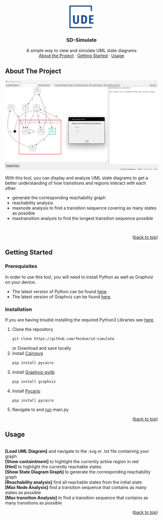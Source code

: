 <!-- Improved compatibility of back to top link: See: https://github.com/othneildrew/Best-README-Template/pull/73 -->
<a name="readme-top"></a>
<!--
*** Thanks for checking out the Best-README-Template. If you have a suggestion
*** that would make this better, please fork the repo and create a pull request
*** or simply open an issue with the tag "enhancement".
*** Don't forget to give the project a star!
*** Thanks again! Now go create something AMAZING! :D
-->



<!-- PROJECT SHIELDS -->
<!--
*** I'm using markdown "reference style" links for readability.
*** Reference links are enclosed in brackets [ ] instead of parentheses ( ).
*** See the bottom of this document for the declaration of the reference variables
*** for contributors-url, forks-url, etc. This is an optional, concise syntax you may use.
*** https://www.markdownguide.org/basic-syntax/#reference-style-links
-->



<!-- PROJECT LOGO -->
<br />
<div align="center">
  <a href="https://github.com/othneildrew/Best-README-Template">
    <img src="images/logo.png" alt="Logo" width="80" height="80">
  </a>

  <h3 align="center">SD-Simulate</h3>

  <p align="center">
    A simple way to view and simulate UML state diagrams
    <br />
    <a href="#About-The-Project">About the Project</a>
    ·
    <a href="#Getting-Started">Getting Started</a>
    ·
    <a href="#Usage">Usage</a>
  </p>
</div>



<!-- ABOUT THE PROJECT -->
<a name="About-The-Project"></a>
## About The Project

![Product Name Screen Shot][product-screenshot]

With this tool, you can display and analyze UML state diagrams to get a better understanding of how transitions and regions interact with each other.
<br/>

* generate the corresponding reachability graph
* reachability analysis
* maxnode analysis to find a transition sequence covering as many states as possible
* maxtransition analysis to find the longest transition sequence possible

<br/>


<p align="right">(<a href="#readme-top">back to top</a>)</p>



<!-- GETTING STARTED -->
<a name="Getting-Started"></a>
## Getting Started

### Prerequisites
In order to use this tool, you will need to install Python as well as Graphviz on your device.

* The latest version of Python can be found [here][python-url].
* The latest version of Graphviz can be found [here][graphviz-url].

### Installation
If you are having trouble installing the required Python3 Libraries see [here][python-help].

1. Clone the repository
   ```sh
   git clone https://github.com/fmidue/sd-simulate
   ```
   or Download and save locally
2. Install [Cairosvg][cairosvg-package]
   ```sh
   pip install pycairo
   ```
3. Install [Graphviz-pylib][graphviz-package]
   ```sh
   pip install graphviz
   ```
3. Install [Pycario][pycario-package]
   ```sh
   pip install pycairo
   ```
4. Navigate to and [run][python-help2] main.py


<p align="right">(<a href="#readme-top">back to top</a>)</p>



<!-- USAGE EXAMPLES -->


## Usage

<br/>
<strong>[Load UML Diagram]</strong> and navigate to the .svg or .txt file containing your graph <br>
<strong>[Show containtment]</strong> to highlight the currently active region in red <br>
<strong>[Hint]</strong> to highlight the currently reachable states <br>
<strong>[Show State Diagram Graph]</strong> to generate the corresponding reachability graph<br>
<strong>[Reachability analysis]</strong> find all reachable states from the initial state <br>
<strong>[Max Node Analysis]</strong> find a transition sequence that contains as many states as possible <br>
<strong>[Max transition Analysis]</strong> to find a transition sequence that contains as many transitions as possible <br>
<a name="Usage"></a>

<p align="right">(<a href="#readme-top">back to top</a>)</p>


<!-- MARKDOWN LINKS & IMAGES -->
<!-- https://www.markdownguide.org/basic-syntax/#reference-style-links -->
[contributors-shield]: https://img.shields.io/github/contributors/othneildrew/Best-README-Template.svg?style=for-the-badge
[python-url]: https://www.python.org/downloads/
[python-help]: https://packaging.python.org/en/latest/tutorials/installing-packages/
[python-help2]: https://pythonbasics.org/execute-python-scripts/
[graphviz-url]: https://graphviz.org/download/
[graphviz-package]: https://pypi.org/project/graphviz/
[cairosvg-package]: https://cairosvg.org/
[pycario-package]: https://pypi.org/project/pycairo/

[product-screenshot]: images/screenshot.png
[product-screenshot2]: images/reachability.png

